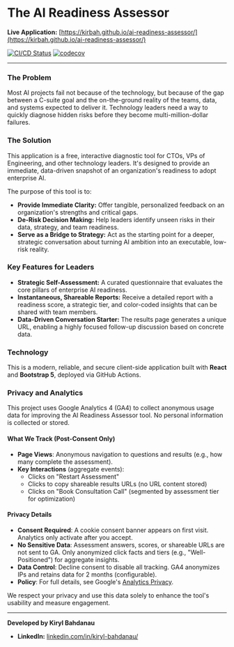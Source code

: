 # The AI Readiness Assessor

**Live Application:** [https://kirbah.github.io/ai-readiness-assessor/](https://kirbah.github.io/ai-readiness-assessor/)

[![CI/CD Status](https://github.com/kirbah/ai-readiness-assessor/actions/workflows/deploy.yml/badge.svg)](https://github.com/kirbah/ai-readiness-assessor/actions)
[![codecov](https://codecov.io/gh/kirbah/ai-readiness-assessor/graph/badge.svg?token=9D6LTCIJ4Z)](https://codecov.io/gh/kirbah/ai-readiness-assessor)

---

### **The Problem**

Most AI projects fail not because of the technology, but because of the gap between a C-suite goal and the on-the-ground reality of the teams, data, and systems expected to deliver it. Technology leaders need a way to quickly diagnose hidden risks before they become multi-million-dollar failures.

### **The Solution**

This application is a free, interactive diagnostic tool for CTOs, VPs of Engineering, and other technology leaders. It's designed to provide an immediate, data-driven snapshot of an organization's readiness to adopt enterprise AI.

The purpose of this tool is to:

- **Provide Immediate Clarity:** Offer tangible, personalized feedback on an organization's strengths and critical gaps.
- **De-Risk Decision Making:** Help leaders identify unseen risks in their data, strategy, and team readiness.
- **Serve as a Bridge to Strategy:** Act as the starting point for a deeper, strategic conversation about turning AI ambition into an executable, low-risk reality.

### **Key Features for Leaders**

- **Strategic Self-Assessment:** A curated questionnaire that evaluates the core pillars of enterprise AI readiness.
- **Instantaneous, Shareable Reports:** Receive a detailed report with a readiness score, a strategic tier, and color-coded insights that can be shared with team members.
- **Data-Driven Conversation Starter:** The results page generates a unique URL, enabling a highly focused follow-up discussion based on concrete data.

### **Technology**

This is a modern, reliable, and secure client-side application built with **React** and **Bootstrap 5**, deployed via GitHub Actions.

### **Privacy and Analytics**

This project uses Google Analytics 4 (GA4) to collect anonymous usage data for improving the AI Readiness Assessor tool. No personal information is collected or stored.

#### **What We Track (Post-Consent Only)**

- **Page Views**: Anonymous navigation to questions and results (e.g., how many complete the assessment).
- **Key Interactions** (aggregate events):
  - Clicks on "Restart Assessment"
  - Clicks to copy shareable results URLs (no URL content stored)
  - Clicks on "Book Consultation Call" (segmented by assessment tier for optimization)

#### **Privacy Details**

- **Consent Required**: A cookie consent banner appears on first visit. Analytics only activate after you accept.
- **No Sensitive Data**: Assessment answers, scores, or shareable URLs are not sent to GA. Only anonymized click facts and tiers (e.g., "Well-Positioned") for aggregate insights.
- **Data Control**: Decline consent to disable all tracking. GA4 anonymizes IPs and retains data for 2 months (configurable).
- **Policy**: For full details, see Google's [Analytics Privacy](https://support.google.com/analytics/answer/6004245).

We respect your privacy and use this data solely to enhance the tool's usability and measure engagement.

---

**Developed by Kiryl Bahdanau**

- **LinkedIn:** [linkedin.com/in/kiryl-bahdanau/](https://www.linkedin.com/in/kiryl-bahdanau/)
